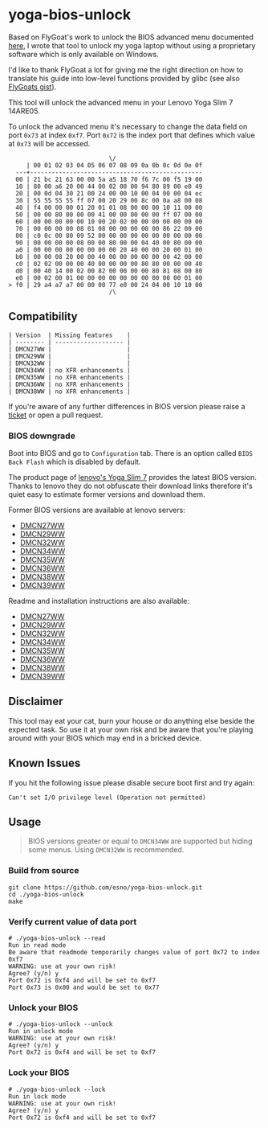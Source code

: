 # yoga-bios-unlock

Based on FlyGoat's work to unlock the BIOS advanced menu documented [here](https://zhuanlan.zhihu.com/p/184982689),
I wrote that tool to unlock my yoga laptop without using a proprietary software which is only available on Windows.

I'd like to thank FlyGoat a lot for giving me the right direction on how to translate his guide into low-level functions
provided by glibc (see also [FlyGoats gist](https://gist.github.com/FlyGoat/5f0dba5b5ccc1b6ab73023489e1e989a)).

This tool will unlock the advanced menu in your Lenovo Yoga Slim 7 14ARE05.

To unlock the advanced menu it's necessary to change the data field on port `0x73` at index `0xf7`.
Port `0x72` is the index port that defines which value at `0x73` will be accessed.

                                \/
         | 00 01 02 03 04 05 06 07 08 09 0a 0b 0c 0d 0e 0f
      ---+------------------------------------------------
      00 | 21 bc 21 63 00 00 5a a5 18 70 f6 7c 00 f5 19 00
      10 | 80 00 a6 20 00 44 00 02 00 00 94 80 89 00 e0 49
      20 | 00 0d 04 30 21 00 24 00 00 10 00 04 00 00 04 ec
      30 | 55 55 55 55 ff 07 00 20 29 00 8c 00 0a a8 00 08
      40 | f4 00 00 00 01 20 01 01 08 00 00 00 10 11 00 00
      50 | 00 00 80 00 00 00 41 00 00 00 00 00 ff 07 00 00
      60 | 00 00 00 00 00 10 00 20 02 00 00 00 00 00 00 00
      70 | 00 00 00 00 08 01 08 00 00 00 00 00 86 22 00 00
      80 | c0 0c 00 80 09 52 00 00 00 00 00 00 00 00 00 00
      90 | 00 00 00 00 08 00 00 80 00 00 04 40 00 80 00 00
      a0 | 00 00 00 00 00 00 00 00 20 40 00 00 20 00 01 00
      b0 | 00 00 08 20 00 00 40 00 00 00 00 00 00 42 00 00
      c0 | 02 02 00 00 00 40 00 00 00 00 80 80 00 00 00 40
      d0 | 00 40 14 00 02 00 82 00 00 00 00 80 81 08 00 80
      e0 | 00 02 00 01 00 00 00 00 00 00 00 00 00 00 01 00
    > f0 | 29 a4 a7 a7 00 00 00 77 e0 00 24 04 00 10 10 00
                                /\

## Compatibility

    | Version  | Missing features    |
    | -------- | ------------------- |
    | DMCN27WW |                     |
    | DMCN29WW |                     |
    | DMCN32WW |                     |
    | DMCN34WW | no XFR enhancements |
    | DMCN35WW | no XFR enhancements |
    | DMCN36WW | no XFR enhancements |
    | DMCN38WW | no XFR enhancements |

If you're aware of any further differences in BIOS version please raise a [ticket](https://github.com/esno/yoga-bios-unlock/issues/new)
or open a pull request.

### BIOS downgrade

Boot into BIOS and go to `Configuration` tab.
There is an option called `BIOS Back Flash` which is disabled by default.

The product page of [lenovo's Yoga Slim 7](https://pcsupport.lenovo.com/de/de/products/laptops-and-netbooks/ideapad-s-series-netbooks/slim-7-14are05/downloads/driver-list/component?name=BIOS)
provides the latest BIOS version. Thanks to lenovo they do not obfuscate their download links therefore
it's quiet easy to estimate former versions and download them.

Former BIOS versions are available at lenovo servers:

* [DMCN27WW](https://download.lenovo.com/consumer/mobiles/dmcn27ww.exe)
* [DMCN29WW](https://download.lenovo.com/consumer/mobiles/dmcn29ww.exe)
* [DMCN32WW](https://download.lenovo.com/consumer/mobiles/dmcn32ww.exe)
* [DMCN34WW](https://download.lenovo.com/consumer/mobiles/dmcn34ww.exe)
* [DMCN35WW](https://download.lenovo.com/consumer/mobiles/dmcn35ww.exe)
* [DMCN36WW](https://download.lenovo.com/consumer/mobiles/dmcn36ww.exe)
* [DMCN38WW](https://download.lenovo.com/consumer/mobiles/dmcn38ww.exe)
* [DMCN39WW](https://download.lenovo.com/consumer/mobiles/dmcn39ww.exe)

Readme and installation instructions are also available:

* [DMCN27WW](https://download.lenovo.com/consumer/mobiles/dmcn27ww.txt)
* [DMCN29WW](https://download.lenovo.com/consumer/mobiles/dmcn29ww.txt)
* [DMCN32WW](https://download.lenovo.com/consumer/mobiles/dmcn32ww.txt)
* [DMCN34WW](https://download.lenovo.com/consumer/mobiles/dmcn34ww.txt)
* [DMCN35WW](https://download.lenovo.com/consumer/mobiles/dmcn35ww.txt)
* [DMCN36WW](https://download.lenovo.com/consumer/mobiles/dmcn36ww.txt)
* [DMCN38WW](https://download.lenovo.com/consumer/mobiles/dmcn38ww.txt)
* [DMCN39WW](https://download.lenovo.com/consumer/mobiles/dmcn39ww.txt)

## Disclaimer

This tool may eat your cat, burn your house or do anything else beside the expected task.
So use it at your own risk and be aware that you're playing around with your BIOS which may end in a bricked device.

## Known Issues

If you hit the following issue please disable secure boot first and try again:

    Can't set I/O privilege level (Operation not permitted)

## Usage

> BIOS versions greater or equal to `DMCN34WW` are supported but hiding some menus.
> Using `DMCN32WW` is recommended.

### Build from source

    git clone https://github.com/esno/yoga-bios-unlock.git
    cd ./yoga-bios-unlock
    make

### Verify current value of data port

    # ./yoga-bios-unlock --read
    Run in read mode
    Be aware that readmode temporarily changes value of port 0x72 to index 0xf7
    WARNING: use at your own risk!
    Agree? (y/n) y
    Port 0x72 is 0xf4 and will be set to 0xf7
    Port 0x73 is 0x00 and would be set to 0x77

### Unlock your BIOS

    # ./yoga-bios-unlock --unlock
    Run in unlock mode
    WARNING: use at your own risk!
    Agree? (y/n) y
    Port 0x72 is 0xf4 and will be set to 0xf7

### Lock your BIOS

    # ./yoga-bios-unlock --lock
    Run in lock mode
    WARNING: use at your own risk!
    Agree? (y/n) y
    Port 0x72 is 0xf4 and will be set to 0xf7
